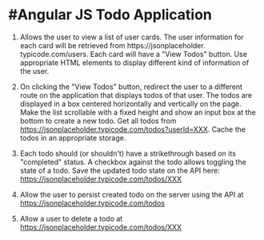 #Angular JS Todo Application
============================

1. Allows the user to view a list of user cards. The user information for each card will be retrieved from https://jsonplaceholder. typicode.com/users. Each card will have a "View Todos" button. Use appropriate HTML elements to display different kind of information of the user. 

2. On clicking the "View Todos" button, redirect the user to a different route on the application that displays todos of that user. The todos are displayed in a box centered horizontally and vertically on the page. Make the list scrollable with a fixed height and show an input box at the bottom to create a new todo. Get all todos from https://jsonplaceholder.typicode.com/todos?userId=XXX. Cache the todos in an appropriate storage. 

3. Each todo should (or shouldn't) have a strikethrough based on its "completed" status. A checkbox against the todo allows toggling the state of a todo. Save the updated todo state on the API here: https://jsonplaceholder.typicode.com/todos/XXX 

4. Allow the user to persist created todo on the server using the API at https://jsonplaceholder.typicode.com/todos 

5. Allow a user to delete a todo at https://jsonplaceholder.typicode.com/todos/XXX 

